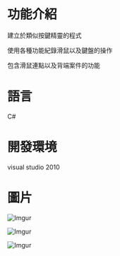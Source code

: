 # 功能介紹

建立於類似按鍵精靈的程式

使用各種功能紀錄滑鼠以及鍵盤的操作

包含滑鼠連點以及背端案件的功能

# 語言

C#

# 開發環境

visual studio 2010

# 圖片

![Imgur](https://i.imgur.com/lmSciWS.jpg)

![Imgur](https://i.imgur.com/ZZZhgkj.jpg)

![Imgur](https://i.imgur.com/n8ouPXk.jpg)


